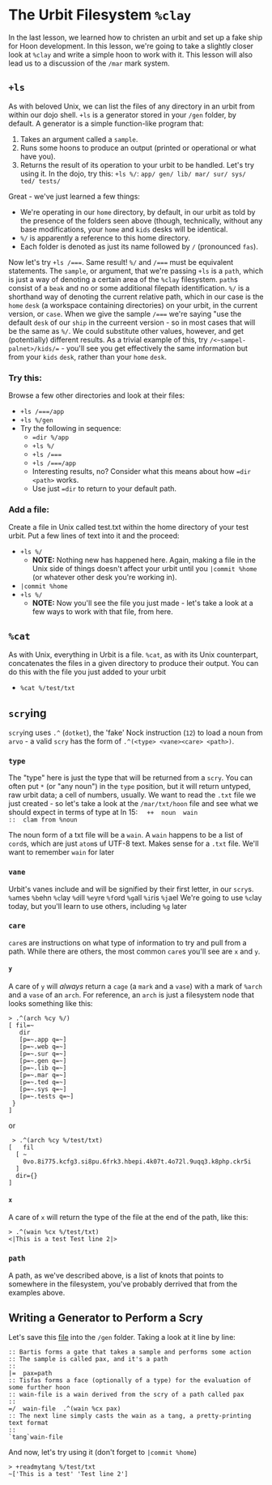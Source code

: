 # The Urbit Filesystem `%clay`

In the last lesson, we learned how to christen an urbit and set up a fake ship for Hoon development.  In this lesson, we're going to take a slightly closer look at `%clay` and write a simple hoon to work with it.  This lesson will also lead us to a discussion of the `/mar` mark system.

## `+ls`

As with beloved Unix, we can list the files of any directory in an urbit from within our dojo shell.  `+ls` is a generator stored in your `/gen` folder, by default.  A generator is a simple function-like program that:
1. Takes an argument called a `sample`.
2. Runs some hoons to produce an output (printed or operational or what have you).
3. Returns the result of its operation to your urbit to be handled.
Let's try using it.  In the dojo, try this: `+ls %/`:
`app/ gen/ lib/ mar/ sur/ sys/ ted/ tests/`

Great - we've just learned a few things:
* We're operating in our `home` directory, by default, in our urbit as told by the presence of the folders seen above (though, technically, without any base modifications, your `home` and `kids` desks will be identical.
* `%/` is apparently a reference to this home directory.
* Each folder is denoted as just its name followed by `/` (pronounced `fas`).

Now let's try `+ls /===`.  Same result!  `%/` and `/===` must be equivalent statements.  The `sample`, or argument, that we're passing `+ls` is a `path`, which is just a way of denoting a certain area of the `%clay` filesystem. `path`s consist of a `beak` and no or some additional filepath identification.  `%/` is a shorthand way of denoting the current relative path, which in our case is the `home` `desk` (a workspace containing directories) on your urbit, in the current version, or `case`.  When we give the sample `/===` we're saying "use the default `desk` of our `ship` in the curreent version - so in most cases that will be the same as `%/`.  We could substitute other values, however, and get (potentially) different results.  As a trivial example of this, try `/<~sampel-palnet>/kids/=` - you'll see you get effectively the same information but from your `kids` `desk`, rather than your `home` `desk`.

### Try this:
Browse a few other directories and look at their files:
* `+ls /===/app`
* `+ls %/gen`
* Try the following in sequence:
    * `=dir %/app`
    * `+ls %/`
    * `+ls /===`
    * `+ls /===/app`
    * Interesting results, no?  Consider what this means about how `=dir <path>` works.
    * Use just `=dir` to return to your default path.

### Add a file:
Create a file in Unix called test.txt within the home directory of your test urbit.  Put a few lines of text into it and the proceed:
* `+ls %/`
    * **NOTE:** Nothing new has happened here.  Again, making a file in the Unix side of things doesn't affect your urbit until you `|commit %home` (or whatever other desk you're working in).
* `|commit %home`
* `+ls %/`
    * **NOTE:** Now you'll see the file you just made - let's take a look at a few ways to work with that file, from here.
 
 ## `%cat`
 
 As with Unix, everything in Urbit is a file.  `%cat`, as with its Unix counterpart, concatenates the files in a given directory to produce their output.  You can do  this with the file you just added to your urbit
 * `%cat %/test/txt`
 
 ## `scry`ing
 
 `scry`ing uses `.^` (`dotket`), the 'fake' Nock instruction (`12`) to load a noun from `arvo` - a valid `scry` has the form of `.^(<type> <vane><care> <path>)`.
 
 ### `type`
 
 The "type" here is just the type that will be returned from a `scry`.  You can often put `*` (or "any noun") in the `type` position, but it will return untyped, raw urbit data; a cell of numbers, usually.  We want to read the `.txt` file we just created - so let's take a look at the `/mar/txt/hoon` file and see what we should expect in terms of type at ln 15:
 `  ++  noun  wain                                        ::  clam from %noun`
 
 The noun form of a txt file will be a `wain`.  A `wain` happens to be a list of `cord`s, which are just `atom`s uf UTF-8 text.  Makes sense for a `.txt` file.  We'll want to remember `wain` for later

 ### `vane`
 Urbit's vanes include  and will be signified by their first letter, in our `scry`s.
 `%a`mes `%b`ehn `%c`lay `%d`ill `%e`yre `%f`ord `%g`all `%i`ris `%j`ael
 We're going to use `%c`lay today, but you'll learn to use others, including `%g` later
 
 ### `care`
 
 `care`s are instructions on what type of information to try and pull from a path.  While there are others, the most common `care`s you'll see are `x` and `y`.  

#### `y`
A care of `y` will _always_ return a `cage` (a `mark` and a `vase`) with a mark of `%arch` and a `vase` of an `arch`.  For reference, an `arch` is just a filesystem node that looks something like this:
 ```
 > .^(arch %cy %/)
[ fil=~
    dir
    [p=~.app q=~]
    [p=~.web q=~]
    [p=~.sur q=~]
    [p=~.gen q=~]
    [p=~.lib q=~]
    [p=~.mar q=~]
    [p=~.ted q=~]
    [p=~.sys q=~]
    [p=~.tests q=~]
  }
]
```
or
```
 > .^(arch %cy %/test/txt)
[   fil
  [ ~
    0vo.8i775.kcfg3.si8pu.6frk3.hbepi.4k07t.4o72l.9uqq3.k8php.ckr5i
  ]
  dir={}
]
```

#### `x`
A care of `x` will return the type of the file at the end of the path, like this:
```
> .^(wain %cx %/test/txt)
<|This is a test Test line 2|>
```

### `path`

A path, as we've described above, is a list of knots that points to somewhere in the filesystem, you've probably derrived that from the examples above.

## Writing a Generator to Perform a Scry

Let's save this [file](/supplemental/readmytang.hoon) into the `/gen` folder.  Taking a look at it line by line:
```
:: Bartis forms a gate that takes a sample and performs some action
:: The sample is called pax, and it's a path
::
|=  pax=path
:: Tisfas forms a face (optionally of a type) for the evaluation of some further hoon
:: wain-file is a wain derived from the scry of a path called pax
::
=/  wain-file  .^(wain %cx pax)
:: The next line simply casts the wain as a tang, a pretty-printing text format
::
`tang`wain-file
```
And now, let's try using it (don't forget to `|commit %home`)
```
> +readmytang %/test/txt
~['This is a test' 'Test line 2']
```

